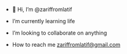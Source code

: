 - 👋 Hi, I’m @zariffromlatif
  
-  I’m currently learning life
-  I’m looking to collaborate on anything
- How to reach me zariffromlatif@gmail.com

<!---
zariffromlatif/zariffromlatif is a ✨ special ✨ repository because its `README.md` (this file) appears on your GitHub profile.
You can click the Preview link to take a look at your changes.
--->
